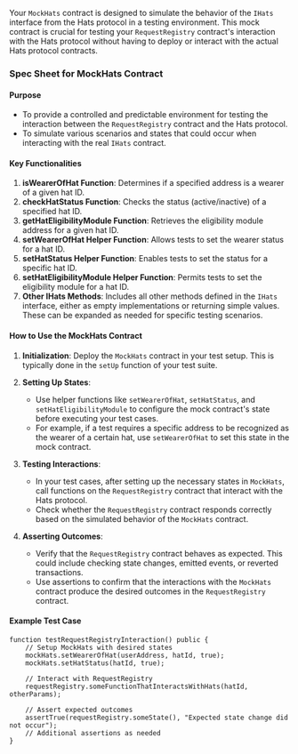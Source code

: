 Your `MockHats` contract is designed to simulate the behavior of the `IHats` interface from the Hats protocol in a testing environment. This mock contract is crucial for testing your `RequestRegistry` contract's interaction with the Hats protocol without having to deploy or interact with the actual Hats protocol contracts.

### Spec Sheet for MockHats Contract

#### Purpose
- To provide a controlled and predictable environment for testing the interaction between the `RequestRegistry` contract and the Hats protocol.
- To simulate various scenarios and states that could occur when interacting with the real `IHats` contract.

#### Key Functionalities
1. **isWearerOfHat Function**: Determines if a specified address is a wearer of a given hat ID.
2. **checkHatStatus Function**: Checks the status (active/inactive) of a specified hat ID.
3. **getHatEligibilityModule Function**: Retrieves the eligibility module address for a given hat ID.
4. **setWearerOfHat Helper Function**: Allows tests to set the wearer status for a hat ID.
5. **setHatStatus Helper Function**: Enables tests to set the status for a specific hat ID.
6. **setHatEligibilityModule Helper Function**: Permits tests to set the eligibility module for a hat ID.
7. **Other IHats Methods**: Includes all other methods defined in the `IHats` interface, either as empty implementations or returning simple values. These can be expanded as needed for specific testing scenarios.

#### How to Use the MockHats Contract

1. **Initialization**: Deploy the `MockHats` contract in your test setup. This is typically done in the `setUp` function of your test suite.

2. **Setting Up States**:
   - Use helper functions like `setWearerOfHat`, `setHatStatus`, and `setHatEligibilityModule` to configure the mock contract's state before executing your test cases. 
   - For example, if a test requires a specific address to be recognized as the wearer of a certain hat, use `setWearerOfHat` to set this state in the mock contract.

3. **Testing Interactions**:
   - In your test cases, after setting up the necessary states in `MockHats`, call functions on the `RequestRegistry` contract that interact with the Hats protocol.
   - Check whether the `RequestRegistry` contract responds correctly based on the simulated behavior of the `MockHats` contract.

4. **Asserting Outcomes**:
   - Verify that the `RequestRegistry` contract behaves as expected. This could include checking state changes, emitted events, or reverted transactions.
   - Use assertions to confirm that the interactions with the `MockHats` contract produce the desired outcomes in the `RequestRegistry` contract.

#### Example Test Case

```solidity
function testRequestRegistryInteraction() public {
    // Setup MockHats with desired states
    mockHats.setWearerOfHat(userAddress, hatId, true);
    mockHats.setHatStatus(hatId, true);

    // Interact with RequestRegistry
    requestRegistry.someFunctionThatInteractsWithHats(hatId, otherParams);

    // Assert expected outcomes
    assertTrue(requestRegistry.someState(), "Expected state change did not occur");
    // Additional assertions as needed
}
```

